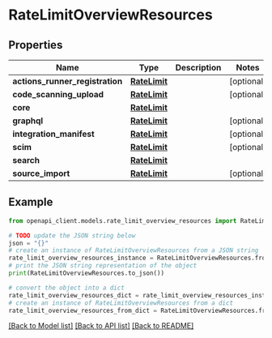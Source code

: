 # RateLimitOverviewResources


## Properties

Name | Type | Description | Notes
------------ | ------------- | ------------- | -------------
**actions_runner_registration** | [**RateLimit**](RateLimit.md) |  | [optional] 
**code_scanning_upload** | [**RateLimit**](RateLimit.md) |  | [optional] 
**core** | [**RateLimit**](RateLimit.md) |  | 
**graphql** | [**RateLimit**](RateLimit.md) |  | [optional] 
**integration_manifest** | [**RateLimit**](RateLimit.md) |  | [optional] 
**scim** | [**RateLimit**](RateLimit.md) |  | [optional] 
**search** | [**RateLimit**](RateLimit.md) |  | 
**source_import** | [**RateLimit**](RateLimit.md) |  | [optional] 

## Example

```python
from openapi_client.models.rate_limit_overview_resources import RateLimitOverviewResources

# TODO update the JSON string below
json = "{}"
# create an instance of RateLimitOverviewResources from a JSON string
rate_limit_overview_resources_instance = RateLimitOverviewResources.from_json(json)
# print the JSON string representation of the object
print(RateLimitOverviewResources.to_json())

# convert the object into a dict
rate_limit_overview_resources_dict = rate_limit_overview_resources_instance.to_dict()
# create an instance of RateLimitOverviewResources from a dict
rate_limit_overview_resources_from_dict = RateLimitOverviewResources.from_dict(rate_limit_overview_resources_dict)
```
[[Back to Model list]](../README.md#documentation-for-models) [[Back to API list]](../README.md#documentation-for-api-endpoints) [[Back to README]](../README.md)


